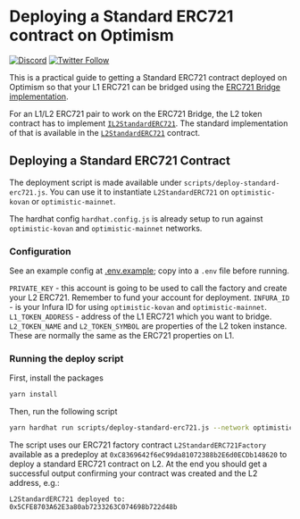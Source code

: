 # Deploying a Standard ERC721 contract on Optimism

[![Discord](https://img.shields.io/discord/667044843901681675.svg?color=768AD4&label=discord&logo=https%3A%2F%2Fdiscordapp.com%2Fassets%2F8c9701b98ad4372b58f13fd9f65f966e.svg)](https://discord.com/channels/667044843901681675)
[![Twitter Follow](https://img.shields.io/twitter/follow/optimismPBC.svg?label=optimismPBC&style=social)](https://twitter.com/optimismPBC)

This is a practical guide to getting a Standard ERC721 contract deployed on Optimism so that your L1 ERC721 can be bridged using the
[ERC721 Bridge implementation](https://github.com/sam-goldman/optimism/tree/nft-bridge).

For an L1/L2 ERC721 pair to work on the ERC721 Bridge, the L2 token contract has to implement
[`IL2StandardERC721`](https://github.com/sam-goldman/optimism/blob/nft-bridge/packages/contracts/contracts/L2/messaging/IL2ERC721Bridge.sol). The standard implementation of that is available in the
[`L2StandardERC721`](https://github.com/sam-goldman/optimism/blob/nft-bridge/packages/contracts/contracts/L2/messaging/L2ERC721Bridge.sol) contract.

## Deploying a Standard ERC721 Contract

The deployment script is made available under `scripts/deploy-standard-erc721.js`. You can use it to instantiate `L2StandardERC721` on `optimistic-kovan` or `optimistic-mainnet`.

The hardhat config `hardhat.config.js` is already setup to run against `optimistic-kovan` and `optimistic-mainnet` networks.

### Configuration

See an example config at [.env.example](.env.example); copy into a `.env` file before running.

`PRIVATE_KEY` - this account is going to be used to call the factory and create your L2 ERC721. Remember to fund your account for deployment.
`INFURA_ID` - is your Infura ID for using `optimistic-kovan` and `optimistic-mainnet`.
`L1_TOKEN_ADDRESS` - address of the L1 ERC721 which you want to bridge.
`L2_TOKEN_NAME` and `L2_TOKEN_SYMBOL` are properties of the L2 token instance. These are normally the same as the ERC721 properties on L1.

### Running the deploy script

First, install the packages

```sh
yarn install
```

Then, run the following script

```sh
yarn hardhat run scripts/deploy-standard-erc721.js --network optimistic-kovan
```

The script uses our ERC721 factory contract `L2StandardERC721Factory` available as a predeploy at `0xC8369642f6eC99da81072388b2E6d0ECDb148620` to deploy a standard ERC721 contract on L2. At the end you should get a successful output confirming your contract was created and the L2 address, e.g.:

`L2StandardERC721 deployed to: 0x5CFE8703A62E3a80ab7233263C074698b722d48b`